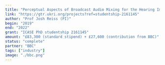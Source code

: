 ```yaml
---
title: "Perceptual Aspects of Broadcast Audio Mixing for the Hearing Impaired"
link: "https://gtr.ukri.org/projects?ref=studentship-2161145"
author: "Prof Josh Reiss (PI)"
begin: "2019"
end: "2022"
grant: "ICASE PhD studentship 2161145"
amount: "£83,300 (standard stipend) + £27,600 (contribution from BBC)"
status: "complete"
partner: "BBC"
tags: ["industry"]
image: "./bbc.png"
---
```


